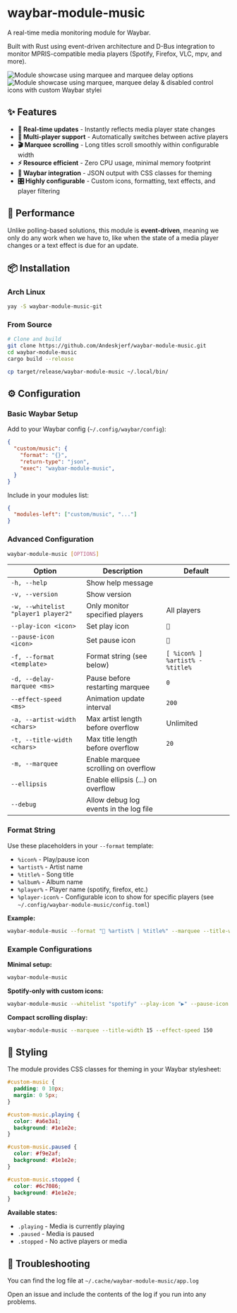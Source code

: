 # waybar-module-music

A real-time media monitoring module for Waybar.

Built with Rust using event-driven architecture and D-Bus integration to monitor MPRIS-compatible media players (Spotify, Firefox, VLC, mpv, and more).

![Module showcase using marquee and marquee delay options](https://lmao.sh/pics/waybar-module-music.gif)
![Module showcase using marquee, marquee delay & disabled control icons with custom Waybar stylei](https://lmao.sh/pics/waybar-module-music-1.gif)

## ✨ Features

- **🔄 Real-time updates** - Instantly reflects media player state changes
- **📱 Multi-player support** - Automatically switches between active players
- **🎬 Marquee scrolling** - Long titles scroll smoothly within configurable width
- **⚡ Resource efficient** - Zero CPU usage, minimal memory footprint
- **🎨 Waybar integration** - JSON output with CSS classes for theming
- **🎛️ Highly configurable** - Custom icons, formatting, text effects, and player filtering

## 🚀 Performance

Unlike polling-based solutions, this module is **event-driven**, meaning we only do any work when we have to, like when the state of a media player changes or a text effect is due for an update.

## 📦 Installation

### Arch Linux
```bash
yay -S waybar-module-music-git
```

### From Source
```bash
# Clone and build
git clone https://github.com/Andeskjerf/waybar-module-music.git
cd waybar-module-music
cargo build --release

cp target/release/waybar-module-music ~/.local/bin/
```

## ⚙️ Configuration

### Basic Waybar Setup

Add to your Waybar config (`~/.config/waybar/config`):
```json
{
  "custom/music": {
    "format": "{}",
    "return-type": "json",
    "exec": "waybar-module-music",
  }
}
```

Include in your modules list:
```json
{
  "modules-left": ["custom/music", "..."]
}
```

### Advanced Configuration

```bash
waybar-module-music [OPTIONS]
```

| Option | Description | Default |
|--------|-------------|---------|
| `-h, --help` | Show help message | |
| `-v, --version` | Show version | |
| `-w, --whitelist "player1 player2"` | Only monitor specified players | All players |
| `--play-icon <icon>` | Set play icon | `` |
| `--pause-icon <icon>` | Set pause icon | `` |
| `-f, --format <template>` | Format string (see below) | `[ %icon% ] %artist% - %title%` |
| `-d, --delay-marquee <ms>` | Pause before restarting marquee | `0` |
| `--effect-speed <ms>` | Animation update interval | `200` |
| `-a, --artist-width <chars>` | Max artist length before overflow | Unlimited |
| `-t, --title-width <chars>` | Max title length before overflow | `20` |
| `-m, --marquee` | Enable marquee scrolling on overflow | |
| `--ellipsis` | Enable ellipsis (...) on overflow | |
| `--debug` | Allow debug log events in the log file | |

### Format String

Use these placeholders in your `--format` template:
- `%icon%` - Play/pause icon
- `%artist%` - Artist name
- `%title%` - Song title
- `%album%` - Album name
- `%player%` - Player name (spotify, firefox, etc.)
- `%player-icon%` - Configurable icon to show for specific players (see `~/.config/waybar-module-music/config.toml`)

**Example:**
```bash
waybar-module-music --format "🎵 %artist% | %title%" --marquee --title-width 25
```

### Example Configurations

**Minimal setup:**
```bash
waybar-module-music
```

**Spotify-only with custom icons:**
```bash
waybar-module-music --whitelist "spotify" --play-icon "▶" --pause-icon "⏸"
```

**Compact scrolling display:**
```bash
waybar-module-music --marquee --title-width 15 --effect-speed 150
```

## 🎨 Styling

The module provides CSS classes for theming in your Waybar stylesheet:

```css
#custom-music {
  padding: 0 10px;
  margin: 0 5px;
}

#custom-music.playing {
  color: #a6e3a1;
  background: #1e1e2e;
}

#custom-music.paused {
  color: #f9e2af;
  background: #1e1e2e;
}

#custom-music.stopped {
  color: #6c7086;
  background: #1e1e2e;
}
```

**Available states:**
- `.playing` - Media is currently playing
- `.paused` - Media is paused
- `.stopped` - No active players or media

## 🔧 Troubleshooting

You can find the log file at `~/.cache/waybar-module-music/app.log`

Open an issue and include the contents of the log if you run into any problems.
